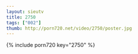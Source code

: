 ```yaml
--- 
layout: sieutv
title: 2750
tags: ["002"]
thumb: http://porn720.net/video/2750/poster.jpg
---
```

{% include porn720 key="2750" %} 
